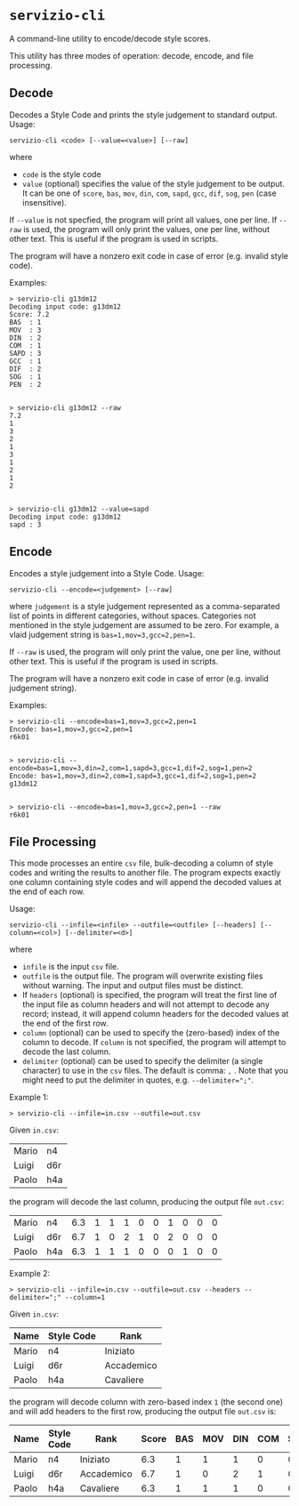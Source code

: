 # `servizio-cli`
A command-line utility to encode/decode style scores.

This utility has three modes of operation: decode, encode, and file processing.

## Decode

Decodes a Style Code and prints the style judgement to standard output.
Usage:

    servizio-cli <code> [--value=<value>] [--raw]

where
 * `code` is the style code
 * `value` (optional) specifies the value of the style judgement to be output. It can be one of `score`, `bas`, `mov`, `din`, `com`, `sapd`, `gcc`, `dif`, `sog`, `pen` (case insensitive).

 If `--value` is not specfied, the program will print all values, one per line.
 If `--raw` is used, the program will only print the values, one per line, without other text. This is useful if the program is used in scripts.

 The program will have a nonzero exit code in case of error (e.g. invalid style code).

Examples:

    > servizio-cli g13dm12
    Decoding input code: g13dm12
    Score: 7.2
    BAS  : 1
    MOV  : 3
    DIN  : 2
    COM  : 1
    SAPD : 3
    GCC  : 1
    DIF  : 2
    SOG  : 1
    PEN  : 2


    > servizio-cli g13dm12 --raw
    7.2
    1
    3
    2
    1
    3
    1
    2
    1
    2


    > servizio-cli g13dm12 --value=sapd
    Decoding input code: g13dm12
    sapd : 3

 ## Encode

 Encodes a style judgement into a Style Code.
 Usage:

    servizio-cli --encode=<judgement> [--raw]

where `judgement` is a style judgement represented as a comma-separated list of points in different categories, without spaces. Categories not mentioned in the style judgement are assumed to be zero. For example, a vlaid judgement string is `bas=1,mov=3,gcc=2,pen=1`.

If `--raw` is used, the program will only print the value, one per line, without other text. This is useful if the program is used in scripts.

 The program will have a nonzero exit code in case of error (e.g. invalid judgement string).

Examples: 

    > servizio-cli --encode=bas=1,mov=3,gcc=2,pen=1
    Encode: bas=1,mov=3,gcc=2,pen=1
    r6k01


    > servizio-cli --encode=bas=1,mov=3,din=2,com=1,sapd=3,gcc=1,dif=2,sog=1,pen=2
    Encode: bas=1,mov=3,din=2,com=1,sapd=3,gcc=1,dif=2,sog=1,pen=2
    g13dm12


    > servizio-cli --encode=bas=1,mov=3,gcc=2,pen=1 --raw
    r6k01

## File Processing

This mode processes an entire `csv` file, bulk-decoding a column of style codes and writing the results to another file.
The program expects exactly one column containing style codes and will append the decoded values at the end of each row.

Usage:

    servizio-cli --infile=<infile> --outfile=<outfile> [--headers] [--column=<col>] [--delimiter=<d>]

where
* `infile` is the input `csv` file.
* `outfile` is the output file. The program will overwrite existing files without warning. The input and output files must be distinct.
* If `headers` (optional) is specified, the program will treat the first line of the input file as column headers and will not attempt to decode any record; instead, it will append column headers for the decoded values at the end of the first row.
* `column` (optional) can be used to specify the (zero-based) index of the column to decode. If `column` is not specified, the program will attempt to decode the last column.
* `delimiter` (optional) can be used to specify the delimiter (a single character) to use in the `csv` files. The default is comma: `,` . Note that you might need to put the delimiter in quotes, e.g. `--delimiter=";"`.

Example 1:

    > servizio-cli --infile=in.csv --outfile=out.csv

Given `in.csv`:

| | |
|---|---|
| Mario | n4 |
| Luigi | d6r |
| Paolo | h4a |

the program will decode the last column, producing the output file `out.csv`:

| | | | | | | | | | | | |
|---|---|---|---|---|---|---|---|---|---|---|---|
|Mario|n4|6.3|1|1|1|0|0|1|0|0|0|
|Luigi|d6r|6.7|1|0|2|1|0|2|0|0|0|
|Paolo|h4a|6.3|1|1|1|0|0|0|1|0|0|

Example 2:


    > servizio-cli --infile=in.csv --outfile=out.csv --headers --delimiter=";" --column=1

Given `in.csv`:

| Name | Style Code | Rank |
|---|---|---|
| Mario | n4 | Iniziato |
| Luigi | d6r | Accademico |
| Paolo | h4a | Cavaliere |

the program will decode column with zero-based index `1` (the second one) and will add headers to the first row, producing the output file `out.csv` is:

| Name | Style Code | Rank | Score | BAS | MOV | DIN | COM | SAPD | GCC | DIF | SOG | PEN |
|---|---|---|---|---|---|---|---|---|---|---|---|---|
|Mario|n4| Iniziato |6.3|1|1|1|0|0|1|0|0|0|
|Luigi|d6r| Accademico |6.7|1|0|2|1|0|2|0|0|0|
|Paolo|h4a| Cavaliere |6.3|1|1|1|0|0|0|1|0|0|